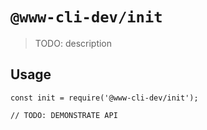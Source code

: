 # `@www-cli-dev/init`

> TODO: description

## Usage

```
const init = require('@www-cli-dev/init');

// TODO: DEMONSTRATE API
```
